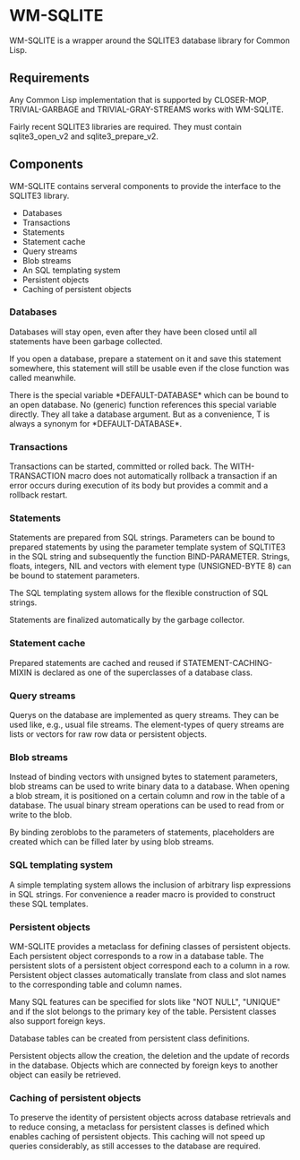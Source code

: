 # WM-SQLITE

WM-SQLITE is a wrapper around the SQLITE3 database library for Common
Lisp.

## Requirements

Any Common Lisp implementation that is supported by CLOSER-MOP,
TRIVIAL-GARBAGE and TRIVIAL-GRAY-STREAMS works with WM-SQLITE.

Fairly recent SQLITE3 libraries are required. They must contain
sqlite3_open_v2 and sqlite3_prepare_v2.

## Components

WM-SQLITE contains serveral components to provide the interface to the
SQLITE3 library.

 * Databases
 * Transactions
 * Statements
 * Statement cache
 * Query streams
 * Blob streams
 * An SQL templating system
 * Persistent objects
 * Caching of persistent objects
 
### Databases

Databases will stay open, even after they have been closed until all
statements have been garbage collected.

If you open a database, prepare a statement on it and save this
statement somewhere, this statement will still be usable even if the
close function was called meanwhile.

There is the special variable \*DEFAULT-DATABASE\* which can be bound
to an open database. No (generic) function references this special
variable directly. They all take a database argument. But as a
convenience, T is always a synonym for \*DEFAULT-DATABASE\*.

### Transactions

Transactions can be started, committed or rolled back. The
WITH-TRANSACTION macro does not automatically rollback a transaction
if an error occurs during execution of its body but provides a commit
and a rollback restart.

### Statements

Statements are prepared from SQL strings. Parameters can be bound to
prepared statements by using the parameter template system of SQLTITE3
in the SQL string and subsequently the function
BIND-PARAMETER. Strings, floats, integers, NIL and vectors with
element type (UNSIGNED-BYTE 8) can be bound to statement parameters.

The SQL templating system allows for the flexible construction of SQL
strings.

Statements are finalized automatically by the garbage collector.

### Statement cache

Prepared statements are cached and reused if STATEMENT-CACHING-MIXIN
is declared as one of the superclasses of a database class.

### Query streams

Querys on the database are implemented as query streams. They can be
used like, e.g., usual file streams. The element-types of query
streams are lists or vectors for raw row data or persistent objects.

### Blob streams

Instead of binding vectors with unsigned bytes to statement
parameters, blob streams can be used to write binary data to a
database. When opening a blob stream, it is positioned on a certain
column and row in the table of a database. The usual binary stream
operations can be used to read from or write to the blob.

By binding zeroblobs to the parameters of statements, placeholders are
created which can be filled later by using blob streams.

### SQL templating system

A simple templating system allows the inclusion of arbitrary lisp
expressions in SQL strings. For convenience a reader macro is provided
to construct these SQL templates.

### Persistent objects

WM-SQLITE provides a metaclass for defining classes of persistent
objects. Each persistent object corresponds to a row in a database
table. The persistent slots of a persistent object correspond each to
a column in a row. Persistent object classes automatically translate
from class and slot names to the corresponding table and column names.

Many SQL features can be specified for slots like "NOT NULL", "UNIQUE"
and if the slot belongs to the primary key of the table. Persistent classes also support foreign keys.

Database tables can be created from persistent class definitions.

Persistent objects allow the creation, the deletion and the update of
records in the database. Objects which are connected by foreign keys
to another object can easily be retrieved.

### Caching of persistent objects

To preserve the identity of persistent objects across database
retrievals and to reduce consing, a metaclass for persistent classes
is defined which enables caching of persistent objects. This caching
will not speed up queries considerably, as still accesses to the
database are required.
